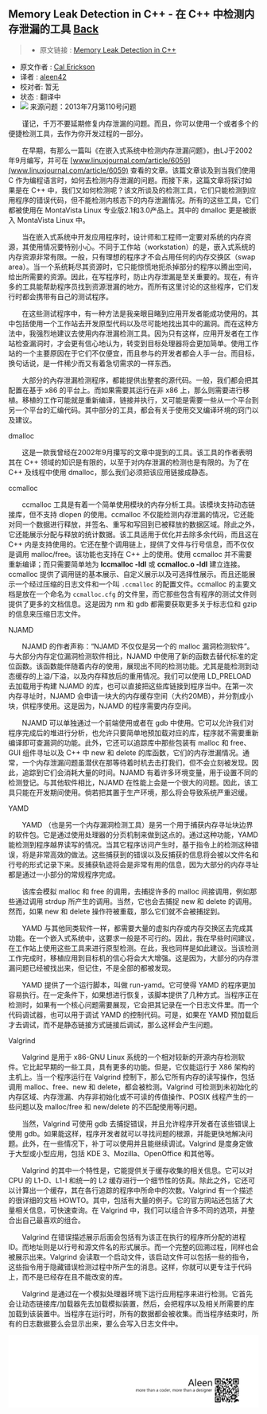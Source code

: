 ## Memory Leak Detection in C++ - 在 C++ 中检测内存泄漏的工具 [**Back**](./../translation.md)

> * 原文链接 : [Memory Leak Detection in C++](http://www.linuxjournal.com/article/6556?page=0,0)
* 原文作者 : [Cal Erickson](http://www.linuxjournal.com/user/801087)
* 译者 : [aleen42](https://github.com/aleen42) 
* 校对者: 暂无
* 状态 :  翻译中
* <img src="./cover110.small.jpg"> 来源问题：2013年7月第110号问题



&#160; &#160; &#160; &#160;谨记，千万不要延期修复内存泄漏的问题。而且，你可以使用一个或者多个的便捷检测工具，去作为你开发过程的一部分。

&#160; &#160; &#160; &#160;在早期，有那么一篇叫《在嵌入式系统中检测内存泄漏问题》，由LJ于2002年9月编写，并可在 [www.linuxjournal.com/article/6059](www.linuxjournal.com/article/6059) 查看的文章。该篇文章谈及到当我们使用 C 作为编程语言时，如何去检测内存泄漏的问题。而接下来，这篇文章将探讨如果是在 C++ 中，我们又如何检测呢？该文所谈及的检测工具，它们只能检测到应用程序的错误代码，但不能检测内核态下的内存泄漏情况。所有的这些工具，它们都被使用在 MontaVista Linux 专业版2.1和3.0产品上。其中的 dmalloc 更是被嵌入 MontaVista Linux 中。

&#160; &#160; &#160; &#160;当在嵌入式系统中开发应用程序时，设计师和工程师一定要对系统的内存资源，其使用情况要特别小心。不同于工作站（workstation）的是，嵌入式系统的内存资源非常有限。一般，只有理想的程序才不会占用任何的内存交换区（swap area）。当一个系统耗尽其资源时，它只能惊慌地扼杀掉部分的程序以腾出空间，给出所需要的资源。因此，在写程序时，防止内存泄漏是至关重要的。现在，有许多的工具能帮助程序员找到资源泄漏的地方。而所有这里讨论的这些程序，它们发行时都会携带有自己的测试程序。

&#160; &#160; &#160; &#160;在这些测试程序中，有一种方法是我亲眼目睹到应用开发者能成功使用的。其中包括使用一个工作站去开发原型代码以及尽可能地找出其中的漏洞。而在这种方法中，我强烈地建议去使用内存泄漏检测工具。因为只有这样，应用开发者在工作站检查漏洞时，才会更有信心地认为，转变到目标处理器将会更加简单。使用工作站的一个主要原因在于它们不仅便宜，而且参与的开发者都会人手一台。而目标，换句话说，是一件稀少而又有着急切需求的一样东西。

&#160; &#160; &#160; &#160;大部分的內存泄漏检测程序，都能提供出整套的源代码。一般，我们都会把其配置在基于 x86 的平台上。而如果需要其运行在非 x86 上，那么则需要进行移植。移植的工作可能就是重新编译，链接并执行，又可能是需要一些从一个平台到另一个平台的汇编代码。其中部分的工具，都会有关于使用交叉编译环境的窍门以及建议。

dmalloc

&#160; &#160; &#160; &#160;这是一款我曾经在2002年9月攥写的文章中提到的工具。该工具的作者表明其在 C++ 领域的知识是有限的，以至于对内存泄漏的检测也是有限的。为了在 C++ 及线程中使用 dmalloc，那么我们必须把该应用链接成静态。

ccmalloc

&#160; &#160; &#160; &#160;ccmalloc 工具是有着一个简单使用模块的内存分析工具。该模块支持动态链接库，但不支持 dlopen 的使用。ccmalloc 不仅能检测内存泄漏的情况，它还能对同一个数据进行释放，并签名、重写和写回到已被释放的数据区域。除此之外，它还能展示分配与释放的统计数据。该工具适用于优化并去除多余代码，而且这在 C++ 内是支持使用的。它还在整个调用链上，提供了文件与行号信息，而不仅仅是调用 malloc/free。该功能也支持在 C++ 上的使用。使用 ccmalloc 并不需要重新编译；而只需要简单地为 **lccmalloc -ldl** 或 **ccmalloc.o -ldl** 建立连接。ccmalloc 提供了调用链的基本展示、自定义展示以及可选择性展示。而且还能展示一个经过压缩的日志文件和一个叫 `.ccmalloc` 的配置文件。ccmalloc 的主要文档是放在一个命名为 `ccmalloc.cfg` 的文件里，而它那些包含有程序的测试文件则提供了更多的文档信息。这是因为 nm 和 gdb 都需要获取更多关于标志位和 gzip 的信息来压缩日志文件。

NJAMD

&#160; &#160; &#160; &#160;NJAMD 的作者声称：“NJAMD 不仅仅是另一个的 malloc 漏洞检测软件”。与大部分内存定位漏洞检测软件相比，NJAMD 中使用了新的函数去替代标准的定位函数。该函数能伴随着内存的使用，展现出不同的检测功能。尤其是能检测到动态缓存的上溢/下溢，以及内存释放后的重用情况。我们可以使用 LD_PRELOAD 去加载用于构建 NJAMD 的库，也可以直接把这些库链接到程序当中。在第一次内存寻址时，NJAMD 会申请一块大的内存缓存空间（大约20MB），并分割成小块，供程序使用。这是因为，NJAMD 的程序需要内存空间。

&#160; &#160; &#160; &#160;NJAMD 可以单独通过一个前端使用或者在 gdb 中使用。它可以允许我们对程序完成后的堆进行分析，也允许只要简单地预加载对应的库，程序就不需要重新编译即可查漏洞的功能。此外，它还可以追踪库中那些包装有 malloc 和 free、GUI 组件寻址以及 C++ 中 new 和 delete 的库函数，它们的内存泄漏情况。通常，一个内存泄漏问题虽潜伏在那等待着时机去击打我们，但不会立刻被发现。因此，追踪到它们会消耗大量的时间。NJAMD 有着许多环境变量，用于设置不同的检测登记。与其他软件相比，NJAMD 在性能上会是一个很大的问题。因此，该工具只能在开发期间使用。倘若把其置于生产环境，那么将会导致系统严重迟缓。

YAMD

&#160; &#160; &#160; &#160;YAMD （也是另一个内存漏洞检测工具）是另一个用于捕获内存寻址块边界的软件包。它是通过使用处理器的分页机制来做到这点的。通过这种功能，YAMD 能检测到程序越界读写的情况。当其它程序访问产生时，基于指令上的检测这种错误，将是非常高效的做法。这些捕获到的错误以及反捕获的信息将会被以文件名和行号的形式记录下来。反捕获轨迹将会是非常有用的信息，因为大部分的内存寻址都是通过一小部分的常规程序完成。

&#160; &#160; &#160; &#160;该库会模拟 malloc 和 free 的调用，去捕捉许多的 malloc 间接调用，例如那些通过调用 strdup 所产生的调用。当然，它也会去捕捉 new 和 delete 的调用。然而，如果 new 和 delete 操作符被重载，那么它们就不会被捕捉到。

&#160; &#160; &#160; &#160;YAMD 与其他同类软件一样，都需要大量的虚拟内存或内存交换区去完成其功能。在一个嵌入式系统中，这要求一般是不可行的。因此，我在早些时间建议，在工作站上使用这些工具来进行原型检测。在此，我也同样是如此建议。当该检测工作完成时，移植应用到目标机的信心将会大大增强。这是因为，大部分的内存泄漏问题已经被找出来，但记住，不是全部的都被发现。

&#160; &#160; &#160; &#160;YAMD 提供了一个运行脚本，叫做 run-yamd。它可使得 YAMD 的程序更加容易执行。在一定条件下，如果想进行恢复，该脚本提供了几种方式。当程序正在检测时，如果有一个核心问题需要展现，它会把其记录在一个日志文件里。而一个代码调试器，也可以用于调试 YAMD 的控制代码。可是，如果在 YAMD 预加载后才去调试，而不是静态链接方式链接后调试，那么这样会产生问题。

Valgrind

&#160; &#160; &#160; &#160;Valgrind 是用于 x86-GNU Linux 系统的一个相对较新的开源内存检测软件。它比起早期的一些工具，具有更多的功能。但是，它仅能运行于 X86 架构的主机上。当一个程序运行在 Valgrind 控制下，那么它所有内存的读写操作，包括调用 malloc、free、new 和 delete，都会被检测。Valgrind 可检测到未初始化的内存区域、内存泄漏、内存非初始化或不可读的传值操作、POSIX 线程产生的一些问题以及 malloc/free 和 new/delete 的不匹配使用等问题。

&#160; &#160; &#160; &#160;当然，Valgrind 可使用 gdb 去捕捉错误，并且允许程序开发者在该些错误上使用 gdb。如果能这样，程序开发者就可以寻找问题的根源，并能更快地解决问题。此外，在一些情况下，补丁可以使用并且能继续调试。Valgrind 是度身定做于大型或小型应用，包括 KDE 3、Mozilla、OpenOffice 和其他等。

&#160; &#160; &#160; &#160;Valgrind 的其中一个特性是，它能提供关于缓存收集的相关信息。它可以对 CPU 的 L1-D、L1-I 和统一的 L2 缓存进行一个细节性的仿真。除此之外，它还可以计算出一个缓存，其在各行追踪的程序中所命中的次数。Valgrind 有一个描述的很详细的文档 HOWTO。其中，包括有大量的例子。它的官方网站还包括了大量相关信息，可快速查询。在 Valgrind 中，我们可以组合许多不同的选项，并整合出自己最喜欢的组合。

&#160; &#160; &#160; &#160;Valgrind 在错误描述展示后面会包括有为该正在执行的程序所分配的进程 ID。而地址则是以行号和源文件名的形式展示。而一个完整的回溯过程，同样也会被展示出来。Valgrind 会读取一个启动文件，该启动文件可以包括一些的指令，这些指令用于隐藏错误检测过程中所产生的消息。这样，你就可以更专注于代码上，而不是已经存在且不能改变的库。

&#160; &#160; &#160; &#160;Valgrind 是通过在一个模拟处理器环境下运行应用程序来进行检测。它首先会让动态链接库/加载器先去加载模拟装置，然后，会把程序以及相关所需要的库加载到该装置中。当程序在运行时，所有的数据都会被收集。而当程序结束时，所有的日志数据要么会显示出来，要么会写入日志文件中。



<a href="http://aleen42.github.io/" target="_blank" ><img src="./../../pic/tail.gif"></a>
